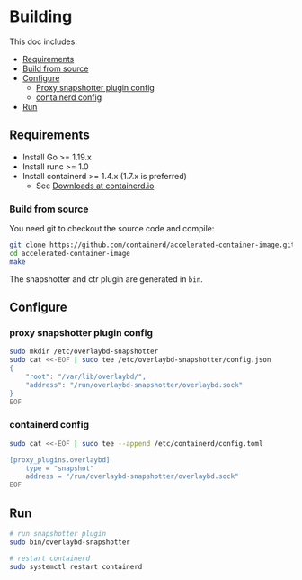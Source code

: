 # Building

This doc includes:

* [Requirements](#requirements)
* [Build from source](#build-from-source)
* [Configure](#configure)
  * [Proxy snapshotter plugin config](#proxy-snapshotter-plugin-config)
  * [containerd config](#containerd-config)
* [Run](#run)

## Requirements

* Install Go >= 1.19.x
* Install runc >= 1.0
* Install containerd >= 1.4.x (1.7.x is preferred)
  * See [Downloads at containerd.io](https://containerd.io/downloads/).

### Build from source

You need git to checkout the source code and compile:

```bash
git clone https://github.com/containerd/accelerated-container-image.git
cd accelerated-container-image
make
```

The snapshotter and ctr plugin are generated in `bin`.

## Configure

### proxy snapshotter plugin config

```bash
sudo mkdir /etc/overlaybd-snapshotter
sudo cat <<-EOF | sudo tee /etc/overlaybd-snapshotter/config.json
{
    "root": "/var/lib/overlaybd/",
    "address": "/run/overlaybd-snapshotter/overlaybd.sock"
}
EOF
```

### containerd config

```bash
sudo cat <<-EOF | sudo tee --append /etc/containerd/config.toml

[proxy_plugins.overlaybd]
    type = "snapshot"
    address = "/run/overlaybd-snapshotter/overlaybd.sock"
EOF
```

## Run

```bash
# run snapshotter plugin
sudo bin/overlaybd-snapshotter

# restart containerd
sudo systemctl restart containerd
```